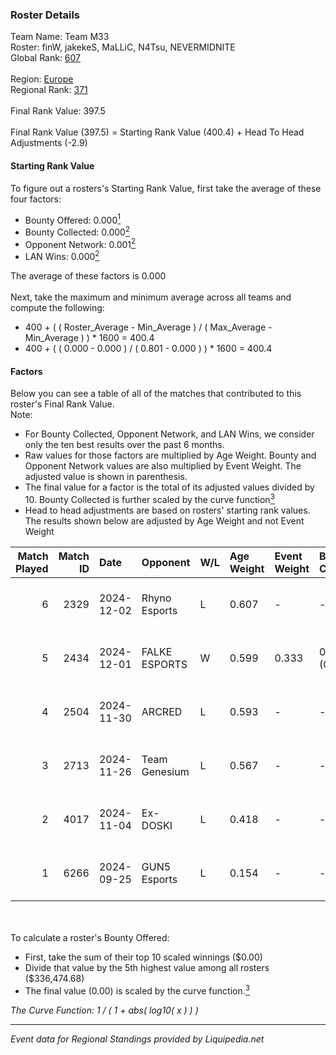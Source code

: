 ### Roster Details<br />
Team Name: Team M33<br />
Roster: finW, jakekeS, MaLLiC, N4Tsu, NEVERMIDNITE<br />
Global Rank: [607](../standings_global.md)<br />
<br />
Region: [Europe]( ../standings_europe.md)<br />
Regional Rank: [371]( ../standings_europe.md)<br />
<br />
Final Rank Value:  397.5<br />
<br />
Final Rank Value (397.5) = Starting Rank Value (400.4) + Head To Head Adjustments (-2.9)<br />

#### Starting Rank Value<br />
To figure out a rosters's Starting Rank Value, first take the average of these four factors:<br />
- Bounty Offered: 0.000[<sup>1</sup>](#table2)
- Bounty Collected: 0.000[<sup>2</sup>](#table1)
- Opponent Network: 0.001[<sup>2</sup>](#table1)
- LAN Wins: 0.000[<sup>2</sup>](#table1)

The average of these factors is 0.000<br />
<br />
Next, take the maximum and minimum average across all teams and compute the following:<br />
- 400 + ( ( Roster_Average - Min_Average ) / ( Max_Average - Min_Average ) ) * 1600 = 400.4
- 400 + ( ( 0.000 - 0.000 ) / ( 0.801 - 0.000 ) ) * 1600 = 400.4


#### Factors<br />
Below you can see a table of all of the matches that contributed to this roster's Final Rank Value.<br />
Note:<br />

- For Bounty Collected, Opponent Network, and LAN Wins, we consider only the ten best results over the past 6 months.
- Raw values for those factors are multiplied by Age Weight. Bounty and Opponent Network values are also multiplied by Event Weight. The adjusted value is shown in parenthesis.
- The final value for a factor is the total of its adjusted values divided by 10. Bounty Collected is further scaled by the curve function[<sup>3</sup>](#curveFunction)
- Head to head adjustments are based on rosters' starting rank values. The results shown below are adjusted by Age Weight and not Event Weight
<span id="table1"></span><br />


| Match Played | Match ID | Date       | Opponent      | W/L | Age Weight | Event Weight | Bounty Collected | Opponent Network | LAN Wins  | H2H Adj. | Roster                                     |
| -: | -: | :- | :- | :- | :- | :- | :- | :- | :- | -: | :- |
|            6 |     2329 | 2024-12-02 | Rhyno Esports | L   | 0.607      | -            | -                | -                | -         |    -1.19 | finW, jakekeS, MaLLiC, N4Tsu, NEVERMIDNITE |
|            5 |     2434 | 2024-12-01 | FALKE ESPORTS | W   | 0.599      | 0.333        | 0.000 (0.000)    | 0.042 (0.008)    | 0 (0.000) |     9.82 | finW, jakekeS, MaLLiC, N4Tsu, NEVERMIDNITE |
|            4 |     2504 | 2024-11-30 | ARCRED        | L   | 0.593      | -            | -                | -                | -         |    -1.83 | finW, jakekeS, MaLLiC, N4Tsu, NEVERMIDNITE |
|            3 |     2713 | 2024-11-26 | Team Genesium | L   | 0.567      | -            | -                | -                | -         |    -2.95 | finW, jakekeS, MaLLiC, N4Tsu, NEVERMIDNITE |
|            2 |     4017 | 2024-11-04 | Ex-DOSKI      | L   | 0.418      | -            | -                | -                | -         |    -6.56 | finW, jakekeS, MaLLiC, N4Tsu, NEVERMIDNITE |
|            1 |     6266 | 2024-09-25 | GUN5 Esports  | L   | 0.154      | -            | -                | -                | -         |    -0.24 | finW, jakekeS, MaLLiC, N4Tsu, NEVERMIDNITE |

<br />
<span id="table2"></span><br />
To calculate a roster's Bounty Offered:<br />

- First, take the sum of their top 10 scaled winnings ($0.00)
- Divide that value by the 5th highest value among all rosters ($336,474.68)
- The final value (0.00) is scaled by the curve function.[<sup>3</sup>](#curveFunction)

<span id="curveFunction"></span>_The Curve Function: 1 / ( 1 + abs( log10( x ) ) )_<br />

---
_Event data for Regional Standings provided by Liquipedia.net_<br />
